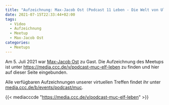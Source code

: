 ```yaml
---
title: "Aufzeichnung: Max-Jacob Ost (Podcast 11 Leben - Die Welt von Uli Hoeneß)"
date: 2021-07-15T22:33:44+02:00
tags:
  - Video
  - Aufzeichnung
  - Meetup
  - Max-Jacob Ost
categories:
  - Meetups
---
```


Am 5. Juli 2021 war [Max-Jacob Ost](/termine/2021-07-meetup/) zu Gast. Die Aufzeichnung des Meetups ist unter https://media.ccc.de/v/podcast-muc-elf-leben zu finden und hier auf dieser Seite eingebunden.

Alle verfügbaren Aufzeichnungen unserer virtuellen Treffen findet ihr unter [media.ccc.de/b/events/podcast/muc](https://media.ccc.de/b/events/podcast/muc).

{{< mediacccde "https://media.ccc.de/v/podcast-muc-elf-leben" >}}